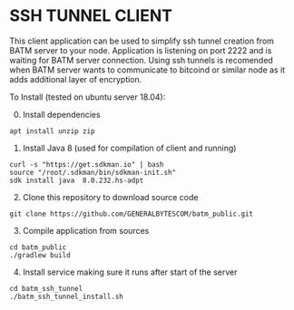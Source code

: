 # SSH TUNNEL CLIENT

This client application can be used to simplify ssh tunnel creation from BATM server to your node.
Application is listening on port 2222 and is waiting for BATM server connection.
Using ssh tunnels is recomended when BATM server wants to communicate to bitcoind or similar node as it adds additional layer of encryption.


To Install (tested on ubuntu server 18.04):

0. Install dependencies
```
apt install unzip zip
```
1. Install Java 8 (used for compilation of client and running)
```
curl -s "https://get.sdkman.io" | bash
source "/root/.sdkman/bin/sdkman-init.sh"
sdk install java  8.0.232.hs-adpt
```
2. Clone this repository to download source code
```
git clone https://github.com/GENERALBYTESCOM/batm_public.git
```
3. Compile application from sources
```
cd batm_public
./gradlew build
```
4. Install service making sure it runs after start of the server
```
cd batm_ssh_tunnel
./batm_ssh_tunnel_install.sh
```


